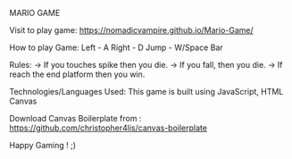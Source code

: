 MARIO GAME

Visit to play game:  https://nomadicvampire.github.io/Mario-Game/

How to play Game:
Left - A
Right - D
Jump - W/Space Bar

Rules: 
-> If you touches spike then you die.
-> If you fall, then you die.
-> If reach the end platform then you win.

Technologies/Languages Used:
This game is built using JavaScript, HTML Canvas

Download Canvas Boilerplate from : https://github.com/christopher4lis/canvas-boilerplate





Happy Gaming !  ;)
